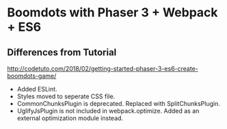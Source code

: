# Boomdots with Phaser 3 + Webpack + ES6

## Differences from Tutorial

http://codetuto.com/2018/02/getting-started-phaser-3-es6-create-boomdots-game/

* Added ESLint.
* Styles moved to seperate CSS file.
* CommonChunksPlugin is deprecated. Replaced with SplitChunksPlugin.
* UglifyJsPlugin is not included in webpack.optimize. Added as an external optimization module instead. 